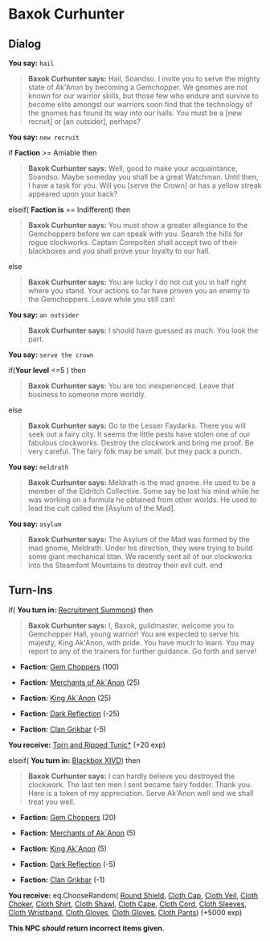 # Baxok Curhunter


## Dialog

**You say:** `hail`



>**Baxok Curhunter says:** Hail, Soandso. I invite you to serve the mighty state of Ak'Anon by becoming a Gemchopper. We gnomes are not known for our warrior skills, but those few who endure and survive to become elite amongst our warriors soon find that the technology of the gnomes has found its way into our halls. You must be a [new recruit] or [an outsider], perhaps?

**You say:** `new recruit`



if **Faction** >= Amiable then



>**Baxok Curhunter says:** Well, good to make your acquaintance, Soandso. Maybe someday you shall be a great Watchman. Until then, I have a task for you. Will you [serve the Crown] or has a yellow streak appeared upon your back?


elseif( **Faction is** == Indifferent) then



>**Baxok Curhunter says:** You must show a greater allegiance to the Gemchoppers before we can speak with you. Search the hills for rogue clockworks. Captain Compolten shall accept two of their blackboxes and you shall prove your loyalty to our hall.


else



>**Baxok Curhunter says:** You are lucky I do not cut you in half right where you stand. Your actions so far have proven you an enemy to the Gemchoppers. Leave while you still can!


**You say:** `an outsider`



>**Baxok Curhunter says:** I should have guessed as much. You look the part.

**You say:** `serve the crown`



if(**Your level** <=5 ) then



>**Baxok Curhunter says:** You are too inexperienced. Leave that business to someone more worldly.


else



>**Baxok Curhunter says:** Go to the Lesser Faydarks. There you will seek out a fairy city. It seems the little pests have stolen one of our fabulous clockworks. Destroy the clockwork and bring me proof. Be very careful. The fairy folk may be small, but they pack a punch.


**You say:** `meldrath`



>**Baxok Curhunter says:** Meldrath is the mad gnome.  He used to be a member of the Eldritch Collective.  Some say he lost his mind while he was working on a formula he obtained from other worlds.  He used to lead the cult called the [Asylum of the Mad].

**You say:** `asylum`



>**Baxok Curhunter says:** The Asylum of the Mad was formed by the mad gnome, Meldrath. Under his direction, they were trying to build some giant mechanical titan.  We recently sent all of our clockworks into the Steamfont Mountains to destroy their evil cult.
end

## Turn-Ins



if( **You turn in:** [Recruitment Summons](/item/18770)) then 


>**Baxok Curhunter says:** I, Baxok, guildmaster, welcome you to Gemchopper Hall, young warrior! You are expected to serve his majesty, King Ak'Anon, with pride. You have much to learn. You may report to any of the trainers for further guidance. Go forth and serve!


* __Faction:__ [Gem Choppers](/faction/255) (100)


* __Faction:__ [Merchants of Ak`Anon](/faction/288) (25)


* __Faction:__ [King Ak`Anon](/faction/333) (25)


* __Faction:__ [Dark Reflection](/faction/238) (-25)


* __Faction:__ [Clan Grikbar](/faction/1604) (-5)


 **You receive:**  [Torn and Ripped Tunic*](/item/13520) (+20 exp)

elseif( **You turn in:** [Blackbox XIVD](/item/13344)) then 


>**Baxok Curhunter says:** I can hardly believe you destroyed the clockwork. The last ten men I sent became fairy fodder. Thank you. Here is a token of my appreciation. Serve Ak'Anon well and we shall treat you well.





* __Faction:__ [Gem Choppers](/faction/255) (20)


* __Faction:__ [Merchants of Ak`Anon](/faction/288) (5)


* __Faction:__ [King Ak`Anon](/faction/333) (5)


* __Faction:__ [Dark Reflection](/faction/238) (-5)


* __Faction:__ [Clan Grikbar](/faction/1604) (-1)


 **You receive:** eq.ChooseRandom( [Round Shield](/item/9002), [Cloth Cap](/item/1001), [Cloth Veil](/item/1002), [Cloth Choker](/item/1003), [Cloth Shirt](/item/1004), [Cloth Shawl](/item/1005), [Cloth Cape](/item/1006), [Cloth Cord](/item/1007), [Cloth Sleeves](/item/1008), [Cloth Wristband](/item/1009), [Cloth Gloves](/item/1010), [Cloth Gloves](/item/1010), [Cloth Pants](/item/1011)) (+5000 exp)

**This NPC *should* return incorrect items given.**
